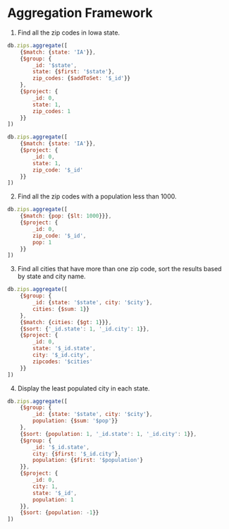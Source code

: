 # Aggregation Framework

1. Find all the zip codes in Iowa state.

```javascript
db.zips.aggregate([
	{$match: {state: 'IA'}},
	{$group: {
		_id: '$state',
		state: {$first: '$state'},
		zip_codes: {$addToSet: '$_id'}}
	},
	{$project: {
		_id: 0,
		state: 1,
		zip_codes: 1
	}}
])
```

```javascript
db.zips.aggregate([
	{$match: {state: 'IA'}},
	{$project: {
		_id: 0,
		state: 1,
		zip_code: '$_id'
	}}
])
```

2. Find all the zip codes with a population less than 1000.

```javascript
db.zips.aggregate([
	{$match: {pop: {$lt: 1000}}},
	{$project: {
		_id: 0,
		zip_code: '$_id',
		pop: 1
	}}
])
```

3. Find all cities that have more than one zip code, sort the results based by state and city name.

```javascript
db.zips.aggregate([
	{$group: {
		_id: {state: '$state', city: '$city'},
		cities: {$sum: 1}}
	},
	{$match: {cities: {$gt: 1}}},
	{$sort: {'_id.state': 1, '_id.city': 1}},
	{$project: {
		_id: 0,
		state: '$_id.state',
		city: '$_id.city',
		zipcodes: '$cities'
	}}
])
```

4. Display the least populated city in each state.

```javascript
db.zips.aggregate([
	{$group: {
		_id: {state: '$state', city: '$city'},
		population: {$sum: '$pop'}}
	},
	{$sort: {population: 1, '_id.state': 1, '_id.city': 1}},
	{$group: {
		_id: '$_id.state',
		city: {$first: '$_id.city'},
		population: {$first: '$population'}
	}},
	{$project: {
		_id: 0,
		city: 1,
		state: '$_id',
		population: 1
	}},
	{$sort: {population: -1}}
])
```

